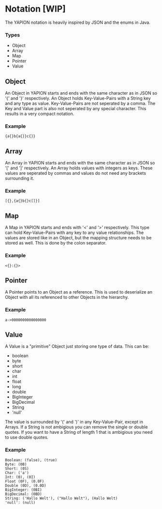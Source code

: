 # Notation [WIP]
The YAPION notation is heavily inspired by JSON and the enums in Java.

### Types
* Object
* Array
* Map
* Pointer
* Value

## Object
An Object in YAPION starts and ends with the same character as in JSON so '{' and '}' respectively.
An Object holds Key-Value-Pairs with a String key and any type as value. Key-Value-Pairs are not seperated
by a comma. The Key and Value part is also not seperated by any special character. This results in a very
compact notation.

### Example
```
{a{}b{a{}}c{}}
```

## Array
An Array in YAPION starts and ends with the same character as in JSON so '\[' and ']' respectively.
An Array holds values with integers as keys. These values are seperated by commas and values do not need
any brackets surrounding it.

### Example
```
[{},{a{}b{}c[]}]
```

## Map
A Map in YAPION starts and ends with '<' and '>' respectively. This type can hold Key-Value-Pairs with any key to any value relationships.
The values are stored like in an Object, but the mapping structure needs to be stored as well. This is done by the colon separator.

### Example
```
<{}:{}>
```

## Pointer
A Pointer points to an Object as a reference. This is used to deserialize an Object with all its referenced to other Objects in the hierarchy.

### Example
```
a->0000000000000000
```

## Value
A Value is a "primitive" Object just storing one type of data. This can be:
- boolean
- byte
- short
- char
- int
- float
- long
- double
- BigInteger
- BigDecimal
- String
- 'null'

The value is surrounded by '(' and ')' in any Key-Value-Pair, except in Arrays. If a String is not ambigious you can remove the single or double quotes. If you want to have a String of length 1 that is ambigious you need to use double quotes. 

### Example
```
Boolean: (false), (true)
Byte: (0B)
Short: (0S)
Char: ('a')
Int: (0), (0I)
Float (0F), (0.0F)
Double (0D), (0.0D)
BigInteger: (0BI)
BigDecimal: (0BD)
String: ('Hallo Welt'), ("Hallo Welt"), (Hallo Welt)
'null': (null)
```